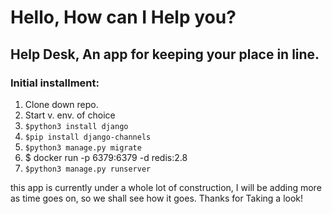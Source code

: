 # Hello, How can I Help you?

## Help Desk, An app for keeping your place in line.

### Initial installment:

1. Clone down repo.
2. Start v. env. of choice
3. `$python3 install django`
4. `$pip install django-channels`
5. `$python3 manage.py migrate`
6. $ docker run -p 6379:6379 -d redis:2.8
7. `$python3 manage.py runserver`

this app is currently under a whole lot of construction,
I will be adding more as time goes on, so we shall see how
it goes. Thanks for Taking a look!
